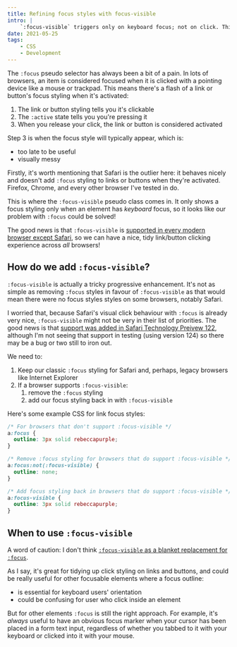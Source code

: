 ```yaml
---
title: Refining focus styles with focus-visible
intro: |
    `:focus-visible` triggers only on keyboard focus; not on click. This can make our interfaces cleaner, but should it replace `:focus` completely?
date: 2021-05-25
tags:
    - CSS
    - Development
---
```


The `:focus` pseudo selector has always been a bit of a pain. In lots of browsers, an item is considered focused when it is clicked with a pointing device like a mouse or trackpad. This means there's a flash of a link or button's focus styling when it's activated:

1. The link or button styling tells you it's clickable
2. The `:active` state tells you you're pressing it
3. When you release your click, the link or button is considered activated

Step 3 is when the focus style will typically appear, which is:

- too late to be useful
- visually messy

Firstly, it's worth mentioning that Safari is the outlier here: it behaves nicely and doesn't add `:focus` styling to links or buttons when they're activated. Firefox, Chrome, and every other browser I've tested in do.

This is where the `:focus-visible` pseudo class comes in. It only shows a focus styling only when an element has *keyboard* focus, so it looks like our problem with `:focus` could be solved!

The good news is that `:focus-visible` is [supported in every modern browser except Safari](https://caniuse.com/css-focus-visible), so we can have a nice, tidy link/button clicking experience across *all* browsers!


## How do we add `:focus-visible`?

`:focus-visible` is actually a tricky progressive enhancement. It's not as simple as removing `:focus` styles in favour of `:focus-visible` as that would mean there were no focus styles styles on some browsers, notably Safari.

I worried that, because Safari's visual click behaviour with `:focus` is already very nice, `:focus-visible` might not be very in their list of priorities. The good news is that [support was added in Safari Technology Preivew 122](https://developer.apple.com/safari/technology-preview/release-notes/#r122), although I'm not seeing that support in testing (using version 124) so there may be a bug or two still to iron out.

We need to:

1. Keep our classic `:focus` styling for Safari and, perhaps, legacy browsers like Internet Explorer
2. If a browser supports `:focus-visible`:
    1. remove the `:focus` styling
    2. add our focus styling back in with `:focus-visible`

Here's some example CSS for link focus styles:

```css
/* For browsers that don't support :focus-visible */
a:focus {
  outline: 3px solid rebeccapurple;
}

/* Remove :focus styling for browsers that do support :focus-visible */
a:focus:not(:focus-visible) {
  outline: none;
}

/* Add focus styling back in browsers that do support :focus-visible */
a:focus-visible {
  outline: 3px solid rebeccapurple;
}
```


## When to use `:focus-visible`

A word of caution: I don't think [`:focus-visible` as a blanket replacement for `:focus`](https://twitter.com/LeaVerou/status/1045768279753666562?s=20).

As I say, it's great for tidying up click styling on links and buttons, and could be really useful for other focusable elements where a focus outline:

- is essential for keyboard users' orientation
- could be confusing for user who click inside an element

But for other elements `:focus` is still the right approach. For example, it's *always* useful to have an obvious focus marker when your cursor has been placed in a form text input, regardless of whether you tabbed to it with your keyboard or clicked into it with your mouse.
